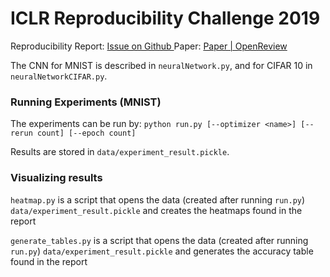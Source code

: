 # ICLR Reproducibility Challenge 2019

Reproducibility Report: [ Issue on Github ](https://github.com/reproducibility-challenge/iclr_2019/issues/91?fbclid=IwAR3fX_jrgU6VryLYCkpfVwXAcMuUsiKTo_mLq_5zaZBr0BBifDy9SFUln3Y)
Paper: [Paper | OpenReview ](https://openreview.net/forum?id=H1lGHsA9KX)

The CNN for MNIST is described in `neuralNetwork.py`, and for CIFAR 10 in `neuralNetworkCIFAR.py`.


### Running Experiments (MNIST)

The experiments can be run by: 
```python run.py [--optimizer <name>] [--rerun count] [--epoch count]```

Results are stored in `data/experiment_result.pickle`.

### Visualizing results
`heatmap.py` is a script that opens the data (created after running `run.py`) `data/experiment_result.pickle` and creates the heatmaps found in the report

`generate_tables.py` is a script that opens the data (created after running `run.py`) `data/experiment_result.pickle` and generates the accuracy table found in the report
